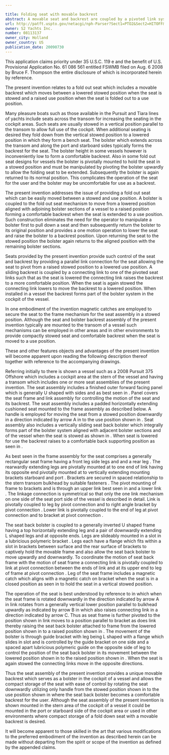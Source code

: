```yaml
---

title: Folding seat with movable backrest
abstract: A movable seat and backrest are coupled by a pivoted link system, allowing the seat to pivot from a raised stowed position to a lowered use position. A connecting link is coupled to one of the pivoted seat links, such that, as the seat is lowered, the connecting link raises the backrest. When the seat is raised to a stowed position, the connecting link lowers the backrest to a lowered position. When mounted in a vessel, the backrest forms part of the bolster system when the seat is stowed.
url: http://patft.uspto.gov/netacgi/nph-Parser?Sect1=PTO2&Sect2=HITOFF&p=1&u=%2Fnetahtml%2FPTO%2Fsearch-adv.htm&r=1&f=G&l=50&d=PALL&S1=08113137&OS=08113137&RS=08113137
owner: S2 Yachts Inc.
number: 08113137
owner_city: Holland
owner_country: US
publication_date: 20090730
---
```

This application claims priority under 35 U.S.C. 119 e and the benefit of U.S. Provisional Application No. 61 086 561 entitled FSWMB filed on Aug. 6 2008 by Bruce F. Thompson the entire disclosure of which is incorporated herein by reference.

The present invention relates to a fold out seat which includes a movable backrest which moves between a lowered stowed position when the seat is stowed and a raised use position when the seat is folded out to a use position.

Many pleasure boats such as those available in the Pursuit and Tiara lines of yachts include seats across the transom for increasing the seating in the cockpit areas. Such seats are usually stowed in a vertical position parallel to the transom to allow full use of the cockpit. When additional seating is desired they fold down from the vertical stowed position to a lowered position in which they form a bench seat. The bolster which extends across the transom and along the port and starboard sides typically forms the backrest for the seat. The bolster height in some vessels however is inconveniently low to form a comfortable backrest. Also in some fold out seat designs for vessels the bolster is pivotally mounted to hold the seat in a stowed position and must be manipulated by pivoting the bolster upwardly to allow the folding seat to be extended. Subsequently the bolster is again returned to its normal position. This complicates the operation of the seat for the user and the bolster may be uncomfortable for use as a backrest.

The present invention addresses the issue of providing a fold out seat which can be easily moved between a stowed and use position. A bolster is coupled to the fold out seat mechanism to move from a lowered position aligned with adjoining bolster sections of a vessel to a raised position forming a comfortable backrest when the seat is extended to a use position. Such construction eliminates the need for the operator to manipulate a bolster first to pull down a seat and then subsequently return the bolster to its original position and provides a one motion operation to lower the seat and raise the bolster to a backrest position. Upon returning the seat to the stowed position the bolster again returns to the aligned position with the remaining bolster sections.

Seats provided by the present invention provide such control of the seat and backrest by providing a parallel link connection for the seat allowing the seat to pivot from a raised stowed position to a lowered use position. A sliding backrest is coupled by a connecting link to one of the pivoted seat links such that as the seat is lowered the connecting link raises the backrest to a more comfortable position. When the seat is again stowed the connecting link lowers to move the backrest to a lowered position. When installed in a vessel the backrest forms part of the bolster system in the cockpit of the vessel.

In one embodiment of the invention magnetic catches are employed to secure the seat to the frame mechanism for the seat assembly in a stowed position. Although the seat and bolster backrest assembly of the present invention typically are mounted to the transom of a vessel such mechanisms can be employed in other areas and in other environments to provide compactly stowed seat and comfortable backrest when the seat is moved to a use position.

These and other features objects and advantages of the present invention will become apparent upon reading the following description thereof together with reference to the accompanying drawings.

Referring initially to there is shown a vessel such as a 2008 Pursuit 375 Offshore which includes a cockpit area at the stern of the vessel and having a transom which includes one or more seat assemblies of the present invention. The seat assembly includes a finished outer forward facing panel which is generally U shaped with sides and as best seen in . Panel covers the seat frame and link assembly for controlling the motion of the seat and its backrest. The seat assembly includes a padded horizontally extending cushioned seat mounted to the frame assembly as described below. A handle is employed for moving the seat from a stowed position downwardly in a direction indicated by arrow A in to the use position shown in . Seat assembly also includes a vertically sliding seat back bolster which integrally forms part of the bolster system aligned with adjacent bolster sections and of the vessel when the seat is stowed as shown in . When seat is lowered for use the backrest raises to a comfortable back supporting position as seen in .

As best seen in the frame assembly for the seat comprises a generally rectangular seat frame having a front leg side legs and and a rear leg . The rearwardly extending legs are pivotally mounted at to one end of link having its opposite end pivotally mounted at to vertically extending mounting brackets starboard and port . Brackets are secured in spaced relationship to the stern transom bulkhead by suitable fasteners . The pivot mounting of frame to brackets and is through an upper link best seen in and a lower link . The linkage connection is symmetrical so that only the one link mechanism on one side of the seat port side of the vessel is described in detail. Link is pivotally coupled to leg by pivot connection and to right angle bracket by pivot connection . Lower link is pivotally coupled to the end of leg at pivot connection and to bracket at pivot connection .

The seat back bolster is coupled to a generally inverted U shaped frame having a top horizontally extending leg and a pair of downwardly extending L shaped legs and at opposite ends. Legs are slideably mounted in a slot in a lubricious polymeric bracket . Legs each have a flange which fits within a slot in brackets between surface and the rear surface of brackets to captively hold the movable frame and also allow the seat back bolster to move upwardly and downwardly. To coordinate the motion of seat back frame with the motion of seat frame a connecting link is pivotally coupled to link at pivot connection between the ends of link and at its upper end to leg of frame at pivot connection . Leg of the seat frame includes a magnetic catch which aligns with a magnetic catch on bracket when the seat is in a closed position as seen in to hold the seat in a vertical stowed position.

The operation of the seat is best understood by reference to in which when the seat frame is rotated downwardly in the direction indicated by arrow A in link rotates from a generally vertical lower position parallel to bulkhead upwardly as indicated by arrow B in which also raises connecting link in a direction indicated by arrow C. Thus as seat frame is further pivoted to the position shown in link moves to a position parallel to bracket as does link thereby raising the seat back bolster attached to frame from the lowered position shown in to a raised position shown in . The movement of the bolster is through guide bracket with leg being L shaped with a flange which slides in slot and is controlled by the guide bracket on one side and a spaced apart lubricious polymeric guide on the opposite side of leg to control the position of the seat back bolster in its movement between the lowered position shown in to the raised position shown in . When the seat is again stowed the connecting links move in the opposite directions.

Thus the seat assembly of the present invention provides a unique movable backrest which serves as a bolster in the cockpit of a vessel and allows the compact storage of the seat with ease of control by rotating the seat downwardly utilizing only handle from the stowed position shown in to the use position shown in where the seat back bolster becomes a comfortable backrest for the user. Although the seat assembly of the present invention is shown mounted in the stern area of the cockpit of a vessel it could be mounted in the port or starboard side of the cockpit area or used in other environments where compact storage of a fold down seat with a movable backrest is desired.

It will become apparent to those skilled in the art that various modifications to the preferred embodiment of the invention as described herein can be made without departing from the spirit or scope of the invention as defined by the appended claims.

